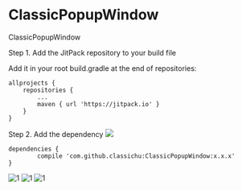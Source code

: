 # ClassicPopupWindow
ClassicPopupWindow

Step 1. Add the JitPack repository to your build file

Add it in your root build.gradle at the end of repositories:

	allprojects {
		repositories {
			...
			maven { url 'https://jitpack.io' }
		}
	}
Step 2. Add the dependency  [![](https://jitpack.io/v/classichu/ClassicPopupWindow.svg)](https://jitpack.io/#classichu/ClassicPopupWindow)

	dependencies {
	        compile 'com.github.classichu:ClassicPopupWindow:x.x.x'
	}
	

![1](https://github.com/classichu/ClassicPopupWindow/blob/master/screenshots/pic.png)
![1](https://github.com/classichu/ClassicPopupWindow/blob/master/screenshots/pic.png)
![1](https://github.com/classichu/ClassicPopupWindow/blob/master/screenshots/pic.png)

